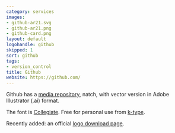 ```yaml
---
category: services
images:
- github-ar21.svg
- github-ar21.png
- github-card.png
layout: default
logohandle: github
skipped: 1
sort: github
tags:
- version_control
title: Github
website: https://github.com/
---
```


Github has a [media repository](https://github.com/github/media), natch, with vector version in Adobe Illustrator \(.ai\) format.

The font is [Collegiate](http://www.myfonts.com/fonts/k-type/collegiate/?ref=vectorlogozone).  Free for personal use from [k-type](http://www.k-type.com/fonts/collegiate/).

Recently added: an official [logo download page](https://github.com/logos).
